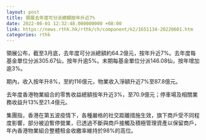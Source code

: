 ```yaml
---
layout: post
title: 領展去年度可分派總額按年升近7%
date: 2022-06-01 12:32:48.000000000 +08:00
link: https://news.rthk.hk/rthk/ch/component/k2/1651134-20220601.htm
categories: rthk
---
```


領展公布，截至3月底，去年度可分派總額約64.2億元，按年升近7%。去年度每基金單位分派305.67仙，按年升逾5%。末期每基金單位分派146.08仙，按年增加逾3%。

期內，收入按年升8%，至約116億元，物業收入淨額升近7%至87.8億元。

去年度香港物業組合的零售收益總額按年升近3%，至70.9億元；停車場及相關業務收益升13%至21.4億元。

集團指，香港在第五波疫情下，各種嚴格的社交距離措施生效，旗下商戶受不同程度影響，部分被迫暫停營業，已透過不斷與商戶接觸及積極管理資產以保留商戶，年內香港物業組合整體租金收繳率維持於98%的高位。
